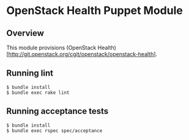 # OpenStack Health Puppet Module

## Overview

This module provisions (OpenStack Health)[http://git.openstack.org/cgit/openstack/openstack-health].

## Running lint

```
$ bundle install
$ bundle exec rake lint
```

## Running acceptance tests

```
$ bundle install
$ bundle exec rspec spec/acceptance
```

